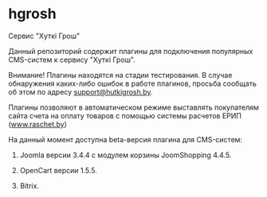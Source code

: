 # hgrosh
Сервис "Хуткi Грош"

Данный репозиторий содержит плагины для подключения популярных CMS-систем к сервису "Хуткi Грош".

Внимание!
Плагины находятся на стадии тестирования. В случае обнаружения каких-либо ошибок в работе плагинов, просьба сообщать об этом по адресу support@hutkigrosh.by.

Плагины позволяют в автоматическом режиме выставлять покупателям сайта счета на оплату товаров с помощью системы расчетов ЕРИП (www.raschet.by)

На данный момент доступна beta-версия плагина для CMS-систем:

1. Joomla версии 3.4.4 с модулем корзины JoomShopping 4.4.5.

2. OpenCart версии 1.5.5.

3. Bitrix.


